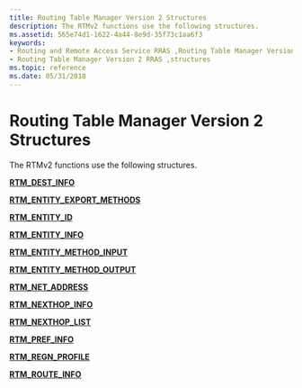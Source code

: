 ```yaml
---
title: Routing Table Manager Version 2 Structures
description: The RTMv2 functions use the following structures.
ms.assetid: 565e74d1-1622-4a44-8e9d-35f73c1aa6f3
keywords:
- Routing and Remote Access Service RRAS ,Routing Table Manager Version 2, structures
- Routing Table Manager Version 2 RRAS ,structures
ms.topic: reference
ms.date: 05/31/2018
---
```


# Routing Table Manager Version 2 Structures

The RTMv2 functions use the following structures.

[**RTM\_DEST\_INFO**](/windows/desktop/api/Rtmv2/ns-rtmv2-rtm_dest_info)

[**RTM\_ENTITY\_EXPORT\_METHODS**](/windows/desktop/api/Rtmv2/ns-rtmv2-rtm_entity_export_methods)

[**RTM\_ENTITY\_ID**](/windows/desktop/api/Rtmv2/ns-rtmv2-rtm_entity_id)

[**RTM\_ENTITY\_INFO**](/windows/desktop/api/Rtmv2/ns-rtmv2-rtm_entity_info)

[**RTM\_ENTITY\_METHOD\_INPUT**](/windows/desktop/api/Rtmv2/ns-rtmv2-rtm_entity_method_input)

[**RTM\_ENTITY\_METHOD\_OUTPUT**](/windows/desktop/api/Rtmv2/ns-rtmv2-rtm_entity_method_output)

[**RTM\_NET\_ADDRESS**](/windows/desktop/api/Rtmv2/ns-rtmv2-rtm_net_address)

[**RTM\_NEXTHOP\_INFO**](/windows/desktop/api/Rtmv2/ns-rtmv2-rtm_nexthop_info)

[**RTM\_NEXTHOP\_LIST**](/windows/desktop/api/Rtmv2/ns-rtmv2-rtm_nexthop_list)

[**RTM\_PREF\_INFO**](/windows/desktop/api/Rtmv2/ns-rtmv2-rtm_pref_info)

[**RTM\_REGN\_PROFILE**](/windows/desktop/api/Rtmv2/ns-rtmv2-rtm_regn_profile)

[**RTM\_ROUTE\_INFO**](/windows/desktop/api/Rtmv2/ns-rtmv2-rtm_route_info)

 

 




